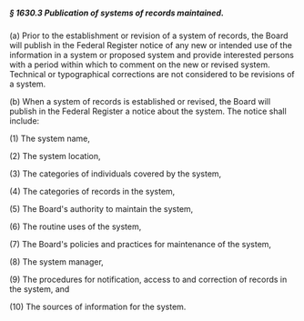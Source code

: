 ##### § 1630.3 Publication of systems of records maintained. #####

(a) Prior to the establishment or revision of a system of records, the Board will publish in the Federal Register notice of any new or intended use of the information in a system or proposed system and provide interested persons with a period within which to comment on the new or revised system. Technical or typographical corrections are not considered to be revisions of a system.

(b) When a system of records is established or revised, the Board will publish in the Federal Register a notice about the system. The notice shall include:

(1) The system name,

(2) The system location,

(3) The categories of individuals covered by the system,

(4) The categories of records in the system,

(5) The Board's authority to maintain the system,

(6) The routine uses of the system,

(7) The Board's policies and practices for maintenance of the system,

(8) The system manager,

(9) The procedures for notification, access to and correction of records in the system, and

(10) The sources of information for the system.
